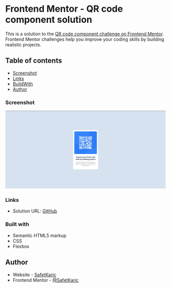 # Frontend Mentor - QR code component solution

This is a solution to the [QR code component challenge on Frontend Mentor](https://www.frontendmentor.io/challenges/qr-code-component-iux_sIO_H). Frontend Mentor challenges help you improve your coding skills by building realistic projects.

## Table of contents

-   [Screenshot](#screenshot)
-   [Links](#links)
-   [BuildWith](#built-with)
-   [Author](#author)

### Screenshot

![](./screenshot.jpg)

### Links

-   Solution URL: [GitHub](https://github.com/SafetKaric/qr-code-reader-main.git)

### Built with

-   Semantic HTML5 markup
-   CSS
-   Flexbox

## Author

-   Website - [SafetKaric](https://github.com/SafetKaric)
-   Frontend Mentor - [@SafetKaric](https://www.frontendmentor.io/profile/SafetKaric)
